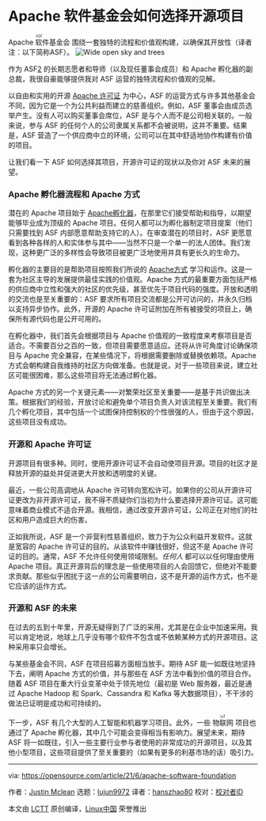 [#]: subject: (How the Apache Software Foundation selects open source projects)
[#]: via: (https://opensource.com/article/21/6/apache-software-foundation)
[#]: author: (Justin Mclean https://opensource.com/users/justin-mclean)
[#]: collector: (lujun9972)
[#]: translator: (hanszhao80)
[#]: reviewer: ( )
[#]: publisher: ( )
[#]: url: ( )

Apache 软件基金会如何选择开源项目
======
<ruby>Apache 软件基金会<rt>ASF</rt></ruby> 围绕一套独特的流程和价值观构建，以确保其开放性（译者注：以下简称ASF）。
![Wide open sky and trees][1]

作为 ASF[2] 的长期志愿者和导师（以及现任董事会成员）和 Apache 孵化器的副总裁，我很自豪能够提供我对 ASF 运营的独特流程和价值观的见解。

以自由和实用的开源 [Apache 许可证][3] 为中心，ASF 的运营方式与许多其他基金会不同，因为它是一个为公共利益而建立的慈善组织。例如，ASF 董事会由成员选举产生。没有人可以购买董事会席位，ASF 是与个人而不是公司相关联的。一般来说，参与 ASF 的任何个人的公司隶属关系都不会被说明，这并不重要。结果是，ASF 营造了一个供应商中立的环境，公司可以在其中舒适地协作构建有价值的项目。

让我们看一下 ASF 如何选择其项目，开源许可证的现状以及你对 ASF 未来的展望。
### Apache 孵化器流程和 Apache 方式

潜在的 Apache 项目始于 [Apache孵化器][4]，在那里它们接受帮助和指导，以期望能够毕业成为顶级的 Apache 项目。任何人都可以为孵化器制定项目提案（他们只需要找到 ASF 内部愿意帮助支持它的人）。在审查潜在的项目时，ASF 更愿意看到各种各样的人和实体参与其中——当然不只是一个单一的法人团体。我们发现，这种更广泛的多样性会导致项目被更广泛地使用并具有更长久的生命力。

孵化器的主要目的是帮助项目按照我们所说的 [Apache方式][5] 学习和运作。这是一套为社区主导的发展提供最佳实践的价值观。Apache 方式的最重要方面包括严格的供应商中立性和强大的社区的优先级，甚至优先于项目代码的强度。开放和透明的交流也是至关重要的：ASF 要求所有项目交流都是公开可访问的，并永久归档以支持异步协作。此外，开源的 Apache 许可证附加在所有被接受的项目上，确保所有源代码也是公开可用的。

在孵化器中，我们首先会根据项目与 Apache 价值观的一致程度来考察项目是否适合。不需要百分之百的一致，但项目需要愿意适应。还将从许可角度讨论确保项目与 Apache 完全兼容，在某些情况下，将根据需要删除或替换依赖项。Apache 方式会朝构建自我维持的社区方向做准备。也就是说，对于一些项目来说，建立社区可能很困难，那么这些项目将无法通过孵化器。

Apache 方式的另一个关键元素——对繁荣社区至关重要——是基于共识做出决策。根据我们的经验，开放讨论和避免单个项目负责人对该流程至关重要。我们有几个孵化项目，其中包括一个试图保持控制权的个性很强的人，但由于这个原因，这些项目没有成功。

### 开源和 Apache 许可证

开源项目有很多种。同时，使用开源许可证不会自动使项目开源。项目的社区才是释放开源的益处并促进更大开放和透明度的关键。

最近，一些公司高调地从 Apache 许可转向宽松许可。如果你的公司从开源许可证更改为非开源许可证，我不得不质疑你们当初为什么要选择开源许可证。这可能意味着商业模式不适合开源。我相信，通过改变开源许可证，公司正在对他们的社区和用户造成巨大的伤害。

正如我所说，ASF 是一个非营利性慈善组织，致力于为公众利益开发软件。这就是宽容的 Apache 许可证的目的。从该软件中赚钱很好，但这不是 Apache 许可证的目的。通常，ASF 不允许任何使用领域限制。_任何人_ 都可以以任何理由使用 Apache 项目。真正开源背后的理念是一些使用项目的人会回馈它，但绝对不能要求贡献。那些似乎困扰于这一点的公司需要明白，这不是开源的运作方式，也不是它应该的运作方式。

### 开源和 ASF 的未来

在过去的五到十年里，开源无疑得到了广泛的采用，尤其是在企业中加速采用。我可以肯定地说，地球上几乎没有哪个软件不包含或不依赖某种方式的开源项目。这种采用率只会增长。

与某些基金会不同，ASF 在项目招募方面相当放手。期待 ASF 能一如既往地坚持下去，阐明 Apache 方式的价值，并与那些在 ASF 方法中看到价值的项目合作。随着 ASF 项目在重大行业变革中处于领先地位（最初是 Web 服务器，最近是通过 Apache Hadoop 和 Spark、Cassandra 和 Kafka 等大数据项目），不干涉的做法已证明是成功和可持续的。

下一步，ASF 有几个大型的人工智能和机器学习项目。此外，一些 <ruby>物联网<rt>IoT</rt></ruby> 项目也通过了 Apache 孵化器，其中几个可能会变得相当有影响力。展望未来，期待 ASF 将一如既往，引入一些主要行业参与者使用的非常成功的开源项目，以及其他小型项目，这些项目提供了至关重要的（如果有更多的利基市场的话）吸引力。

--------------------------------------------------------------------------------

via: https://opensource.com/article/21/6/apache-software-foundation

作者：[Justin Mclean][a]
选题：[lujun9972][b]
译者：[hanszhao80](https://github.com/hanszhao80)
校对：[校对者ID](https://github.com/校对者ID)

本文由 [LCTT](https://github.com/LCTT/TranslateProject) 原创编译，[Linux中国](https://linux.cn/) 荣誉推出

[a]: https://opensource.com/users/justin-mclean
[b]: https://github.com/lujun9972
[1]: https://opensource.com/sites/default/files/styles/image-full-size/public/lead-images/nature_open_sky_tree.png?itok=2J79Futp (Wide open sky and trees)
[2]: https://www.apache.org/
[3]: https://www.apache.org/licenses/LICENSE-2.0
[4]: https://incubator.apache.org/
[5]: https://apache.org/theapacheway/
